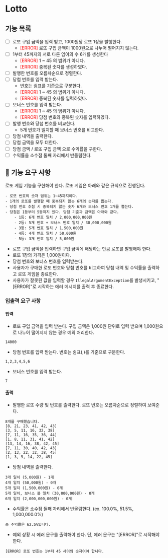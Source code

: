 #  Lotto

## 기능 목록
- [ ] 로또 구입 금액을 입력 받고, 1000원당 로또 1장을 발행한다.
  - <span style ="color:red">[ERROR]</span> 로또 구입 금액이 1000원으로 나누어 떨어지지 않는다.
- [ ] 1부터 45까지의 서로 다른 임이의 수 6개를 생성한다 
  - <span style ="color:red">[ERROR]</span> 1 ~ 45 의 범위가 아니다.
  - <span style ="color:red">[ERROR]</span> 중복된 숫자를 생성하였다.
- [ ] 발행한 번호를 오름차순으로 정렬한다.
- [ ] 당첨 번호를 입력 받는다.
  - 번호는 쉼표를 기준으로 구분한다.
  - <span style ="color:red">[ERROR]</span> 1 ~ 45 의 범위가 아니다.
  - <span style ="color:red">[ERROR]</span> 중복된 숫자를 입력하였다.
- [ ] 보너스 번호를 입력 받는다.
  - <span style ="color:red">[ERROR]</span>  1 ~ 45 의 범위가 아니다.
  - <span style ="color:red">[ERROR]</span> 당첨 번호와 중복된 숫자를 입력하였다.
- [ ] 발행 번호와 당첨 번호를 비교한다.
  - 5개 번호가 일치할 때 보너스 번호를 비교한다.
- [ ] 당첨 내역을 출력한다.
- [ ] 당첨 금액을 모두 더한다.
- [ ] 당첨 금액 / 로또 구입 금액 으로 수익률을 구한다.
- [ ] 수익률을 소수점 둘째 자리에서 반올림한다.

## 🚀 기능 요구 사항

로또 게임 기능을 구현해야 한다. 로또 게임은 아래와 같은 규칙으로 진행된다.

```
- 로또 번호의 숫자 범위는 1~45까지이다.
- 1개의 로또를 발행할 때 중복되지 않는 6개의 숫자를 뽑는다.
- 당첨 번호 추첨 시 중복되지 않는 숫자 6개와 보너스 번호 1개를 뽑는다.
- 당첨은 1등부터 5등까지 있다. 당첨 기준과 금액은 아래와 같다.
    - 1등: 6개 번호 일치 / 2,000,000,000원
    - 2등: 5개 번호 + 보너스 번호 일치 / 30,000,000원
    - 3등: 5개 번호 일치 / 1,500,000원
    - 4등: 4개 번호 일치 / 50,000원
    - 5등: 3개 번호 일치 / 5,000원
```

- 로또 구입 금액을 입력하면 구입 금액에 해당하는 만큼 로또를 발행해야 한다.
- 로또 1장의 가격은 1,000원이다.
- 당첨 번호와 보너스 번호를 입력받는다.
- 사용자가 구매한 로또 번호와 당첨 번호를 비교하여 당첨 내역 및 수익률을 출력하고 로또 게임을 종료한다.
- 사용자가 잘못된 값을 입력할 경우 `IllegalArgumentException`를 발생시키고, "[ERROR]"로 시작하는 에러 메시지를 출력 후 종료한다.

### 입출력 요구 사항

#### 입력

- 로또 구입 금액을 입력 받는다. 구입 금액은 1,000원 단위로 입력 받으며 1,000원으로 나누어 떨어지지 않는 경우 예외 처리한다.

```
14000
```

- 당첨 번호를 입력 받는다. 번호는 쉼표(,)를 기준으로 구분한다.

```
1,2,3,4,5,6
```

- 보너스 번호를 입력 받는다.

```
7
```

#### 출력

- 발행한 로또 수량 및 번호를 출력한다. 로또 번호는 오름차순으로 정렬하여 보여준다.

```
8개를 구매했습니다.
[8, 21, 23, 41, 42, 43] 
[3, 5, 11, 16, 32, 38] 
[7, 11, 16, 35, 36, 44] 
[1, 8, 11, 31, 41, 42] 
[13, 14, 16, 38, 42, 45] 
[7, 11, 30, 40, 42, 43] 
[2, 13, 22, 32, 38, 45] 
[1, 3, 5, 14, 22, 45]
```

- 당첨 내역을 출력한다.

```
3개 일치 (5,000원) - 1개
4개 일치 (50,000원) - 0개
5개 일치 (1,500,000원) - 0개
5개 일치, 보너스 볼 일치 (30,000,000원) - 0개
6개 일치 (2,000,000,000원) - 0개
```

- 수익률은 소수점 둘째 자리에서 반올림한다. (ex. 100.0%, 51.5%, 1,000,000.0%)

```
총 수익률은 62.5%입니다.
```

- 예외 상황 시 에러 문구를 출력해야 한다. 단, 에러 문구는 "[ERROR]"로 시작해야 한다.

```
[ERROR] 로또 번호는 1부터 45 사이의 숫자여야 합니다.
```
